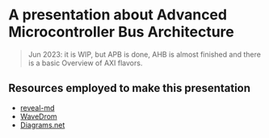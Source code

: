 # A presentation about Advanced Microcontroller Bus Architecture

> Jun 2023: it is WIP, but APB is done, AHB is almost finished and there is a basic Overview of AXI flavors.

## Resources employed to make this presentation

* [reveal-md](https://github.com/webpro/reveal-md)
* [WaveDrom](https://wavedrom.com)
* [Diagrams.net](https://app.diagrams.net)
